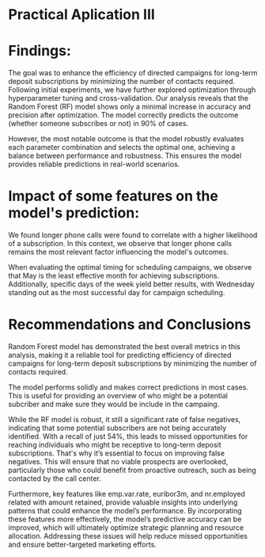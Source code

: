 # Practical Aplication III
# Findings:

The goal was to enhance the efficiency of directed campaigns for long-term deposit subscriptions by minimizing the number of contacts required. Following initial experiments, we have further explored optimization through hyperparameter tuning and cross-validation. Our analysis reveals that the Random Forest (RF) model shows only a minimal increase in accuracy and precision after optimization. The model correctly predicts the outcome (whether someone subscribes or not) in 90% of cases.

However, the most notable outcome is that the model robustly evaluates each parameter combination and selects the optimal one, achieving a balance between performance and robustness. This ensures the model provides reliable predictions in real-world scenarios.

# Impact of some features on the model's prediction:

We found longer phone calls were found to correlate with a higher likelihood of a subscription. In this context, we observe that longer phone calls remains the most relevant factor influencing the model's outcomes.

When evaluating the optimal timing for scheduling campaigns, we observe that May is the least effective month for achieving subscriptions. Additionally, specific days of the week yield better results, with Wednesday standing out as the most successful day for campaign scheduling.

# Recommendations and Conclusions

Random Forest model has demonstrated the best overall metrics in this analysis, making it a reliable tool for predicting efficiency of directed campaigns for long-term deposit subscriptions by minimizing the number of contacts required.

The model performs solidly and makes correct predictions in most cases. This is useful for providing an overview of who might be a potential subcriber and make sure they would be include in the campaing.

While the RF model is robust, it still a significant rate of false negatives, indicating that some potential subscribers are not being accurately identified. With a recall of just 54%, this leads to missed opportunities for reaching individuals who might be receptive to long-term deposit subscriptions. That's why it’s essential to focus on improving false negatives. This will ensure that no viable prospects are overlooked, particularly those who could benefit from proactive outreach, such as being contacted by the call center.

Furthermore, key features like emp.var.rate, euribor3m, and nr.employed related with amount retained, provide valuable insights into underlying patterns that could enhance the model’s performance. By incorporating these features more effectively, the model’s predictive accuracy can be improved, which will ultimately optimize strategic planning and resource allocation. Addressing these issues will help reduce missed opportunities and ensure better-targeted marketing efforts.
